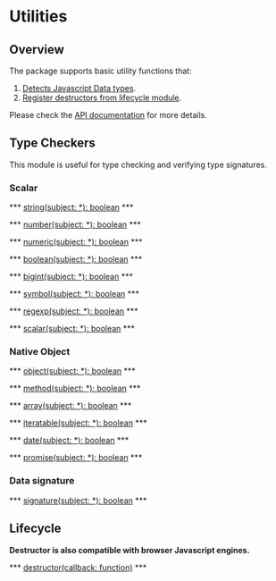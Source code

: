 # Utilities

## Overview

The package supports basic utility functions that:

1. [Detects Javascript Data types](https://www.dikoconsunji.com/javascript/dikolab-basic/identifiers.html#native).
2. [Register destructors from lifecycle module](https://www.dikoconsunji.com/javascript/dikolab-basic/identifiers.html#lifecycle).


Please check the [API documentation](https://www.dikoconsunji.com/javascript/dikolab-basic/identifiers.html#native) for more details.

## Type Checkers

This module is useful for type checking and verifying type signatures.

### Scalar

*** [string(subject: &ast;): boolean](https://www.dikoconsunji.com/javascript/dikolab-basic/function/index.html#static-function-string) ***

*** [number(subject: &ast;): boolean](https://www.dikoconsunji.com/javascript/dikolab-basic/function/index.html#static-function-number) ***

*** [numeric(subject: &ast;): boolean](https://www.dikoconsunji.com/javascript/dikolab-basic/function/index.html#static-function-numeric) ***

*** [boolean(subject: &ast;): boolean](https://www.dikoconsunji.com/javascript/dikolab-basic/function/index.html#static-function-boolean) ***

*** [bigint(subject: &ast;): boolean](https://www.dikoconsunji.com/javascript/dikolab-basic/function/index.html#static-function-bigint) ***

*** [symbol(subject: &ast;): boolean](https://www.dikoconsunji.com/javascript/dikolab-basic/function/index.html#static-function-symbol) ***

*** [regexp(subject: &ast;): boolean](https://www.dikoconsunji.com/javascript/dikolab-basic/function/index.html#static-function-regexp) ***

*** [scalar(subject: &ast;): boolean](https://www.dikoconsunji.com/javascript/dikolab-basic/function/index.html#static-function-scalar) ***


### Native Object

*** [object(subject: &ast;): boolean](https://www.dikoconsunji.com/javascript/dikolab-basic/function/index.html#static-function-object) ***

*** [method(subject: &ast;): boolean](https://www.dikoconsunji.com/javascript/dikolab-basic/function/index.html#static-function-method) ***

*** [array(subject: &ast;): boolean](https://www.dikoconsunji.com/javascript/dikolab-basic/function/index.html#static-function-array) ***

*** [iteratable(subject: &ast;): boolean](https://www.dikoconsunji.com/javascript/dikolab-basic/function/index.html#static-function-iteratable) ***

*** [date(subject: &ast;): boolean](https://www.dikoconsunji.com/javascript/dikolab-basic/function/index.html#static-function-date) ***

*** [promise(subject: &ast;): boolean](https://www.dikoconsunji.com/javascript/dikolab-basic/function/index.html#static-function-promise) ***


### Data signature

*** [signature(subject: &ast;): boolean](https://www.dikoconsunji.com/javascript/dikolab-basic/function/index.html#static-function-signature) ***


## Lifecycle

**Destructor is also compatible with browser Javascript engines.**

*** [destructor(callback: function)](https://www.dikoconsunji.com/javascript/dikolab-basic/function/index.html#static-function-destructor) ***
